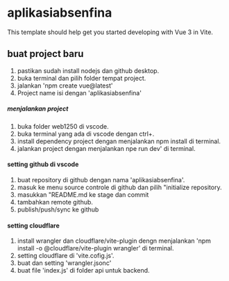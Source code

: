 # aplikasiabsenfina

This template should help get you started developing with Vue 3 in Vite.

## buat project baru
1. pastikan sudah install nodejs dan github desktop.
2. buka terminal dan pilih folder tempat project.
3. jalankan 'npm create vue@latest'
4. Project name isi dengan 'aplikasiabsenfina'

##### menjalankan project
1. buka folder web1250 di vscode.
2. buka terminal yang ada di vscode dengan ctrl+.
3. install dependency project dengan menjalankan npm install di terminal.
4. jalankan project dengan menjalankan npe run dev' di terminal.

#### setting github di vscode
1. buat repository di github dengan nama 'aplikasiabsenfina'.
2. masuk ke menu source controle di github dan pilih "initialize repository.
3. masukkan "README.md ke stage dan commit
4. tambahkan remote github.
5. publish/push/sync ke github

#### setting cloudflare
1. install wrangler dan cloudflare/vite-plugin dengn menjalankan 'npm install -o @cloudflare/vite-plugin wrangler' di terminal.
2. setting cloudflare di 'vite.cofig.js'.
3. buat dan setting 'wrangler.jsonc'
4. buat file 'index.js' di folder api untuk backend.